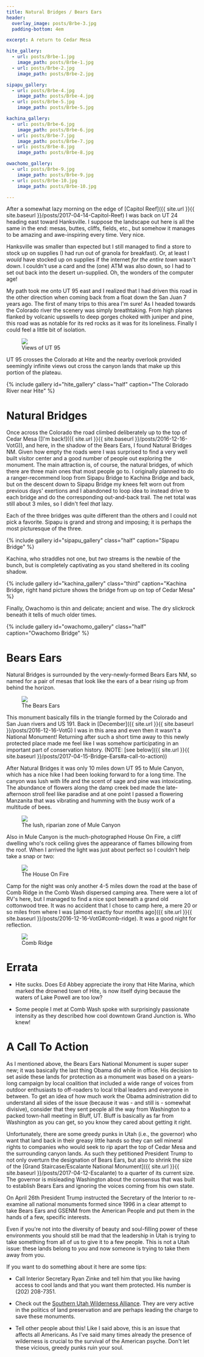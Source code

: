 ```yaml
---
title: Natural Bridges / Bears Ears
header:
  overlay_image: posts/Brbe-3.jpg
  padding-bottom: 4em

excerpt: A return to Cedar Mesa

hite_gallery:
  - url: posts/Brbe-1.jpg
    image_path: posts/Brbe-1.jpg
  - url: posts/Brbe-2.jpg
    image_path: posts/Brbe-2.jpg

sipapu_gallery:
  - url: posts/Brbe-4.jpg
    image_path: posts/Brbe-4.jpg
  - url: posts/Brbe-5.jpg
    image_path: posts/Brbe-5.jpg

kachina_gallery:
  - url: posts/Brbe-6.jpg
    image_path: posts/Brbe-6.jpg
  - url: posts/Brbe-7.jpg
    image_path: posts/Brbe-7.jpg
  - url: posts/Brbe-8.jpg
    image_path: posts/Brbe-8.jpg

owachomo_gallery:
  - url: posts/Brbe-9.jpg
    image_path: posts/Brbe-9.jpg
  - url: posts/Brbe-10.jpg
    image_path: posts/Brbe-10.jpg

---
```


After a somewhat lazy morning on the edge of [Capitol Reef]({{
site.url }}{{ site.baseurl }}/posts/2017-04-14-Capitol-Reef) I was back
on UT 24 heading east toward Hanksville. I suppose the landscape out
here is all the same in the end: mesas, buttes, cliffs, fields, etc.,
but somehow it manages to be amazing and awe-inspiring every time.
Very nice.

Hanksville was smaller than expected but I still managed to find a
store to stock up on supplies (I had run out of granola for
breakfast). Or, at least I _would_ have stocked up on supplies if the
internet _for the entire town_ wasn't down. I couldn't use a card and
the (one) ATM was also down, so I had to set out back into the desert
un-supplied. Oh, the wonders of the computer age!

My path took me onto UT 95 east and I realized that I had driven this
road in the other direction when coming back from a float down the San
Juan 7 years ago. The first of many trips to this area I'm sure! As I
headed towards the Colorado river the scenery was simply breathtaking.
From high planes flanked by volcanic upswells to deep gorges choked
with juniper and pine, this road was as notable for its red rocks as
it was for its loneliness. Finally I could feel a little bit of
isolation.

<figure class="align-center" style="width:100%">
 <a href="{{ site.url }}{{ site.baseurl }}/images/posts/Brbe-3.jpg">
 <img src="{{ site.url }}{{ site.baseurl }}/images/posts/Brbe-3.jpg">
 </a>
 <figcaption>Views of UT 95</figcaption>
</figure>

UT 95 crosses the Colorado at Hite and the nearby overlook provided
seemingly infinite views out cross the canyon lands that make up this
portion of the plateau.

{% include gallery id="hite_gallery" class="half" caption="The Colorado River near Hite" %}

# Natural Bridges

Once across the Colorado the road climbed deliberately up to the top
of Cedar Mesa ([I'm back!]({{ site.url }}{{ site.baseurl
}}/posts/2016-12-16-VotG)), and here, in the shadow of the Bears Ears,
I found Natural Bridges NM. Given how empty the roads were I was
surprised to find a very well built visitor center and a good number
of people out exploring the monument. The main attraction is, of
course, the natural bridges, of which there are three main ones that
most people go to. I originally planned to do a ranger-recommend loop
from Sipapu Bridge to Kachina Bridge and back, but on the descent down
to Sipapu Bridge my knees felt worn out from previous days' exertions
and I abandoned to loop idea to instead drive to each bridge and do
the corresponding out-and-back trail. The net total was still about 3
miles, so I didn't feel _that_ lazy.

Each of the three bridges was quite different than the others and I
could not pick a favorite. Sipapu is grand and strong and imposing; it
is perhaps the most picturesque of the three.

{% include gallery id="sipapu_gallery" class="half" caption="Sipapu Bridge" %}

Kachina, who straddles not one, but _two_ streams is the newbie of the
bunch, but is completely captivating as you stand sheltered in its
cooling shadow.

{% include gallery id="kachina_gallery" class="third" caption="Kachina
Bridge, right hand picture shows the bridge from up on top of Cedar
Mesa" %}

Finally, Owachomo is thin and delicate; ancient and wise. The dry
slickrock beneath it tells of much older times.

{% include gallery id="owachomo_gallery" class="half"
caption="Owachomo Bridge" %}

# Bears Ears

Natural Bridges is surrounded by the very-newly-formed Bears Ears NM,
so named for a pair of mesas that look like the ears of a bear rising
up from behind the horizon.

<figure class="align-center" style="width:100%">
 <a href="{{ site.url }}{{ site.baseurl }}/images/posts/Brbe-11.jpg">
 <img src="{{ site.url }}{{ site.baseurl }}/images/posts/Brbe-11.jpg">
 </a>
 <figcaption>The Bears Ears</figcaption>
</figure>

This monument basically fills in the triangle formed by the Colorado
and San Juan rivers and US 191. Back in [December]({{ site.url }}{{
site.baseurl }}/posts/2016-12-16-VotG) I was in this area and even
then it wasn't a National Monument! Returning after such a short time
away to this newly protected place made me feel like I was somehow
participating in an important part of conservation history. (NOTE:
[see below]({{ site.url }}{{ site.baseurl
}}/posts/2017-04-15-Bridge-Ears#a-call-to-action))

After Natural Bridges it was only 10 miles down UT 95 to Mule Canyon,
which has a nice hike I had been looking forward to for a long
time. The canyon was lush with life and the scent of sage and pine was
intoxicating. The abundance of flowers along the damp creek bed made
the late-afternoon stroll feel like paradise and at one point I passed
a flowering Manzanita that was vibrating and humming with the busy
work of a multitude of bees.

<figure class="align-center" style="width:100%">
 <a href="{{ site.url }}{{ site.baseurl }}/images/posts/Brbe-13.jpg">
 <img src="{{ site.url }}{{ site.baseurl }}/images/posts/Brbe-13.jpg">
 </a>
 <figcaption>The lush, riparian zone of Mule Canyon</figcaption>
</figure>

Also in Mule Canyon is the much-photographed House On Fire, a cliff
dwelling who's rock ceiling gives the appearance of flames billowing
from the roof. When I arrived the light was just about perfect so I
couldn't help take a snap or two:

<figure class="align-center" style="width:100%">
 <a href="{{ site.url }}{{ site.baseurl }}/images/posts/Brbe-12.jpg">
 <img src="{{ site.url }}{{ site.baseurl }}/images/posts/Brbe-12.jpg">
 </a>
 <figcaption>The House On Fire</figcaption>
</figure>

Camp for the night was only another 4-5 miles down the road at the
base of Comb Ridge in the Comb Wash dispersed camping area. There were
a lot of RV's here, but I managed to find a nice spot beneath a grand
old cottonwood tree. It was no accident that I chose to camp here, a
mere 20 or so miles from where I was
[almost exactly four months ago]({{ site.url }}{{ site.baseurl
}}/posts/2016-12-16-VotG#comb-ridge). It was a good night for
reflection.

<figure class="align-center" style="width:100%">
 <a href="{{ site.url }}{{ site.baseurl }}/images/posts/Brbe-14.jpg">
 <img src="{{ site.url }}{{ site.baseurl }}/images/posts/Brbe-14.jpg">
 </a>
 <figcaption>Comb Ridge</figcaption>
</figure>

# Errata

* Hite sucks. Does Ed Abbey appreciate the irony that Hite Marina,
  which marked the drowned town of Hite, is now itself dying because
  the waters of Lake Powell are too low?

* Some people I met at Comb Wash spoke with surprisingly passionate
  intensity as they described how cool downtown Grand Junction is. Who
  knew!

# A Call To Action

As I mentioned above, the Bears Ears National Monument is super super
new; it was basically the last thing Obama did while in office. His
decision to set aside these lands for protection as a monument was
based on a years-long campaign by local coalition that included a
wide range of voices from outdoor enthusiasts to off-roaders to local
tribal leaders and everyone in between. To get an idea of how much
work the Obama administration did to understand all sides of the issue
(because it was - and still is - somewhat divisive), consider that
they sent people all the way from Washington to a packed town-hall
meeting in Bluff, UT. Bluff is basically as far from Washington as you
can get, so you know they cared about getting it right.

Unfortunately, there are some greedy punks in Utah (i.e., the
governor) who want that land back in their greasy little hands so they
can sell mineral rights to companies who would seek to rip apart the
top of Cedar Mesa and the surrounding canyon lands. As such they
petitioned President Trump to not only overturn the designation of
Bears Ears, but also to shrink the size of the
[Grand Staircase/Escalante National Monument]({{ site.url }}{{
site.baseurl }}/posts/2017-04-12-Escalante) to a quarter of its
current size. The governor is misleading Washington about the
consensus that was built to establish Bears Ears and ignoring the
voices coming from his own state.

On April 26th President Trump instructed the Secretary of the Interior
to re-examine all national monuments formed since 1996 in a clear
attempt to take Bears Ears and GSENM from the American People and put
them in the hands of a few, specific interests.

Even if you're not into the diversity of beauty and soul-filling power
of these environments you should still be mad that the leadership in
Utah is trying to take something from all of us to give it to a few
people. This is not a Utah issue: these lands belong to _you_ and now
someone is trying to take them away from you.

If you want to do something about it here are some tips:

* Call Interior Secretary Ryan Zinke and tell him that you like having
  access to cool lands and that you want them protected. His number is
  (202) 208-7351.

* Check out the
  [Southern Utah Wilderness Alliance](https://suwa.org/). They are very
  active in the politics of land preservation and are perhaps leading
  the charge to save these monuments.

* Tell other people about this! Like I said above, this is an issue
  that affects all Americans. As I've said many times already the
  presence of wilderness is crucial to the survival of the American
  psyche. Don't let these vicious, greedy punks ruin your soul.
